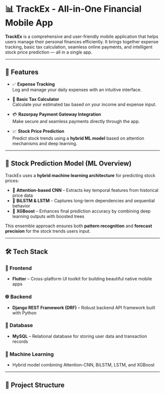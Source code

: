 # 📊 TrackEx - All-in-One Financial Mobile App

**TrackEx** is a comprehensive and user-friendly mobile application that helps users manage their personal finances efficiently. It brings together expense tracking, basic tax calculation, seamless online payments, and intelligent stock price prediction — all in a single app.

---

## 🚀 Features

- ✅ **Expense Tracking**  
  Log and manage your daily expenses with an intuitive interface.

- 🧾 **Basic Tax Calculator**  
  Calculate your estimated tax based on your income and expense input.

- 💳 **Razorpay Payment Gateway Integration**  
  Make secure and seamless payments directly through the app.

- 📈 **Stock Price Prediction**  
  Predict stock trends using a **hybrid ML model** based on attention mechanisms and deep learning.

---

## 🧠 Stock Prediction Model (ML Overview)

TrackEx uses a **hybrid machine learning architecture** for predicting stock prices:

- 📌 **Attention-based CNN** – Extracts key temporal features from historical price data  
- 🔁 **BiLSTM & LSTM** – Captures long-term dependencies and sequential behavior  
- 🚀 **XGBoost** – Enhances final prediction accuracy by combining deep learning outputs with boosted trees  

This ensemble approach ensures both **pattern recognition** and **forecast precision** for the stock trends users input.

---

## 🛠️ Tech Stack

### 📱 Frontend
- **Flutter** – Cross-platform UI toolkit for building beautiful native mobile apps

### 🌐 Backend
- **Django REST Framework (DRF)** – Robust backend API framework built with Python

### 💾 Database
- **MySQL** – Relational database for storing user data and transaction records

### 🧠 Machine Learning
- Hybrid model combining Attention-CNN, BiLSTM, LSTM, and XGBoost

---

## 📂 Project Structure

